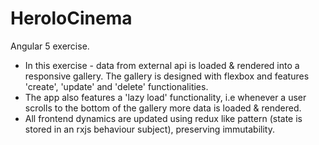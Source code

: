 # HeroloCinema

Angular 5 exercise. 
- In this exercise - data from external api is loaded & rendered into a responsive gallery. The gallery is designed with flexbox and features 'create', 'update' and 'delete' functionalities.
- The app also features a 'lazy load' functionality, i.e whenever a user scrolls to the bottom of the gallery more data is loaded & rendered. 
- All frontend dynamics are updated using redux like pattern (state is stored in an rxjs behaviour subject), preserving immutability.